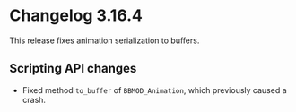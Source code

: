 # Changelog 3.16.4
This release fixes animation serialization to buffers.

## Scripting API changes
* Fixed method `to_buffer` of `BBMOD_Animation`, which previously caused a crash.
